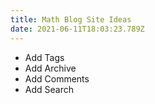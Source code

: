 ```yaml
---
title: Math Blog Site Ideas
date: 2021-06-11T18:03:23.789Z
---
```

* Add Tags
* Add Archive 
* Add Comments
* Add Search